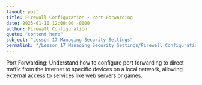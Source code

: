 ```yaml
---
layout: post
title: Firewall Configuration - Port Forwarding
date: 2025-01-10 12:00:00 -0000
author: Firewall Configuration
quote: "content here"
subject: "Lesson 17 Managing Security Settings"
permalink: "/Lesson 17 Managing Security Settings/Firewall Configuration/Firewall Configuration - Port Forwarding"
---
```


Port Forwarding: Understand how to configure port forwarding to direct traffic from the internet to specific devices on a local network, allowing external access to services like web servers or games.
